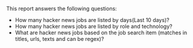 This report answers the following questions:

- How many hacker news jobs are listed by days(Last 10 days)?
- How many hacker news jobs are listed by role and technology?
- What are hacker news jobs based on the job search item (matches in titles, urls, texts and can be regex)?